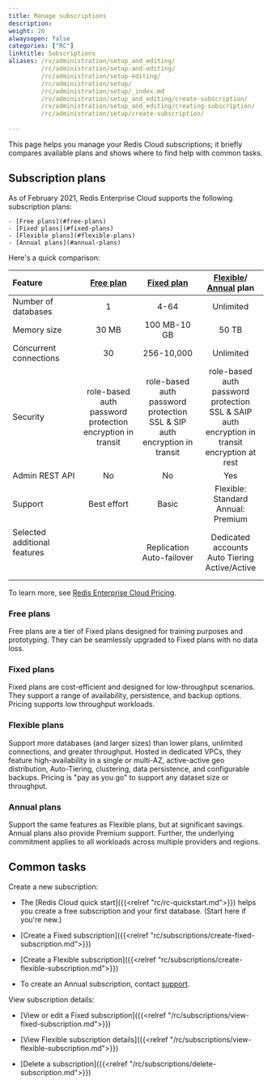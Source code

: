 ```yaml
---
title: Manage subscriptions
description: 
weight: 20
alwaysopen: false
categories: ["RC"]
linktitle: Subscriptions
aliases: /rv/administration/setup_and_editing/
         /rc/administration/setup-and-editing/
         /rc/administration/setup-editing/
         /rc/administration/setup/
         /rc/administration/setup/_index.md              
         /rv/administration/setup_and_editing/create-subscription/
         /rv/administration/setup_and_editing/creating-subscription/
         /rc/administration/setup/create-subscription/
         
---
```


This page helps you manage your Redis Cloud subscriptions; it briefly compares available plans and shows where to find help with common tasks.

## Subscription plans

As of February 2021, Redis Enterprise Cloud supports the following subscription plans:

    - [Free plans](#free-plans)
    - [Fixed plans](#fixed-plans)
    - [Flexible plans](#flexible-plans)
    - [Annual plans](#annual-plans)

Here's a quick comparison:

| Feature | [Free plan](#free-plans) | [Fixed plan](#fixed-plans) | [Flexible](#flexible-plans)/<br/>[Annual](#annual-plans) plan |
|:-----|:-------:|:----:|:-----:|
| Number of databases | 1 | 4-64 | Unlimited |
| Memory size | 30 MB | 100 MB-10 GB | 50 TB |
| Concurrent connections | 30 | 256-10,000 | Unlimited |
| Security | role-based auth<br/>password protection<br/>encryption in transit | role-based auth<br/>password protection<br/>SSL & SIP auth<br/>encryption in transit | role-based auth<br/>password protection<br/>SSL & SAIP auth<br/>encryption in transit<br/>encryption at rest |
| Admin REST API | No | No | Yes |  
| Support | Best effort | Basic | Flexible: Standard<br/>Annual: Premium |
| Selected additional features<br/> <br/> <br/>|| Replication<br/>Auto-failover<br /> | Dedicated accounts<br>Auto Tiering<br/>Active/Active<br/> |   

To learn more, see [Redis Enterprise Cloud Pricing](https://redislabs.com/redis-enterprise-cloud/pricing/).

### Free plans

Free plans are a tier of Fixed plans designed for training purposes and prototyping. They can be seamlessly upgraded to Fixed plans with no data loss.

### Fixed plans
Fixed plans are cost-efficient and designed for low-throughput scenarios. They support a range of availability, persistence, and backup options.  Pricing supports low throughput workloads.

### Flexible plans
Support more databases (and larger sizes) than lower plans, unlimited connections, and greater throughput. Hosted in dedicated VPCs, they feature high-availability in a single or multi-AZ, active-active geo distribution, Auto-Tiering, clustering, data persistence, and configurable backups.  Pricing is "pay as you go" to support any dataset size or throughput.

### Annual plans
Support the same features as Flexible plans, but at significant savings.  Annual plans also provide Premium support. Further, the underlying commitment applies to all workloads across multiple providers and regions.

## Common tasks

Create a new subscription:

- The [Redis Cloud quick start]({{<relref "rc/rc-quickstart.md">}}) helps you create a free subscription and your first database.  (Start here if you're new.)

- [Create a Fixed subscription]({{<relref "rc/subscriptions/create-fixed-subscription.md">}})

- [Create a Flexible subscription]({{<relref "rc/subscriptions/create-flexible-subscription.md">}})

- To create an Annual subscription, contact [support](https://redis.com/company/support).

View subscription details:

- [View or edit a Fixed subscription]({{<relref "/rc/subscriptions/view-fixed-subscription.md">}})

- [View Flexible subscription details]({{<relref "/rc/subscriptions/view-flexible-subscription.md">}})

- [Delete a subscription]({{<relref "/rc/subscriptions/delete-subscription.md">}})


